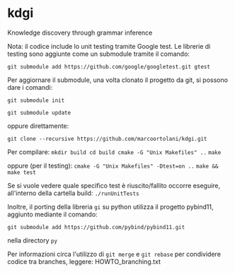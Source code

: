 # kdgi
Knowledge discovery through grammar inference

Nota: il codice include lo unit testing tramite Google test.
Le librerie di testing sono aggiunte come un submodule tramite il comando:

`git submodule add https://github.com/google/googletest.git gtest`

Per aggiornare il submodule, una volta clonato il progetto da git, si possono dare i comandi:

`git submodule init`

`git submodule update`

oppure direttamente:

`git clone --recursive https://github.com/marcoortolani/kdgi.git`

Per compilare:
`mkdir build cd build cmake -G "Unix Makefiles" ..`
`make`

oppure (per il testing):
`cmake -G "Unix Makefiles" -Dtest=on ..`
`make && make test`

Se si vuole vedere quale specifico test è riuscito/fallito occorre eseguire, all'interno della cartella build:
`./runUnitTests`

Inoltre, il porting della libreria `gi` su python utilizza il progetto pybind11, aggiunto mediante il comando:

`git submodule add https://github.com/pybind/pybind11.git`

nella directory `py`

Per informazioni circa l'utilizzo di `git merge` e `git rebase` per condividere codice tra branches, leggere:
HOWTO_branching.txt
